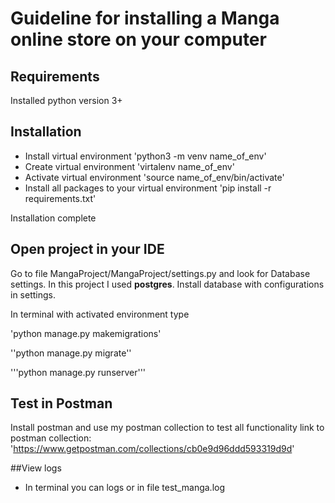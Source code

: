 # Guideline for installing a Manga online store on your computer


## Requirements 

Installed python version 3+

## Installation 
* Install virtual environment 'python3 -m venv name_of_env'
* Create virtual environment 'virtalenv name_of_env'
* Activate virtual environment 'source name_of_env/bin/activate'
* Install all packages to your virtual environment 'pip install -r requirements.txt'

Installation complete
## Open project in your IDE
Go to file MangaProject/MangaProject/settings.py and look for Database settings. In this project I used **postgres**.
Install database with configurations in settings.

In terminal with activated environment type

'python manage.py makemigrations'

''python manage.py migrate''

'''python manage.py runserver'''

## Test in Postman

Install postman and use my postman collection to test all functionality
link to postman collection: 'https://www.getpostman.com/collections/cb0e9d96ddd593319d9d'


##View logs
* In terminal you can logs or in file test_manga.log
